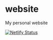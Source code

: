 # website
My personal website

[![Netlify Status](https://api.netlify.com/api/v1/badges/697690d3-28bb-475b-a226-5de43d7e3f40/deploy-status)](https://app.netlify.com/sites/jacobwilson/deploys)